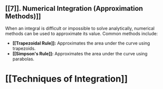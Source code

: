 ## [[7]]. Numerical Integration (Approximation Methods)]] 
When an integral is difficult or impossible to solve analytically, numerical methods can be used to approximate its value.  Common methods include:

* **[[Trapezoidal Rule]]:** Approximates the area under the curve using trapezoids.
* **[[Simpson's Rule]]:** Approximates the area under the curve using parabolas.

# [[Techniques of Integration]]